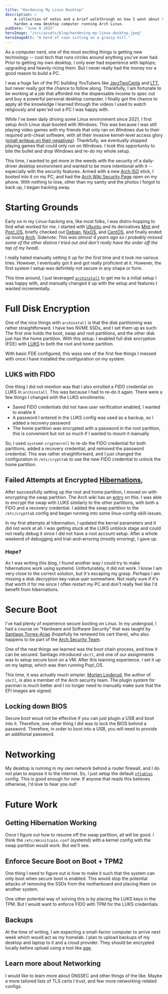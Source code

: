 ```yaml
---
title: "Hardening My Linux Desktop"
description: >
    A collection of notes and a brief walkthrough on how I went about to
    harden a new desktop computer running Arch Linux.
pubDate: "June 8 2025"
heroImage: "/src/assets/blog/hardening-my-linux-desktop.jpeg"
heroImageAlt: "A herd of cows sitting on a grassy hill."
---
```


As a computer nerd, one of the most exciting things is getting new technology
-- cool tech that runs circles around anything you've ever had. Prior to
getting my own desktop, I only ever had experience with laptops; upgrading and
heavily ricing them. But I never really had the money nor a good reason to
build a PC.

I was a huge fan of the PC building YouTubers like
[JayzTwoCents](https://www.youtube.com/c/jayztwocents) and
[LTT](https://www.youtube.com/user/LinusTechTips),
but never really got the chance to follow along. Thankfully, I am fortunate to
be working at a job that afforded me the dispensable income to spec out and
buy a powerful personal desktop computer. I finally got the chance to apply
all the knowledge I learned through the videos I used to watch religiously and
spec'ed out a PC I was happy with.

While I've been daily driving some Linux environment since 2021, I first
setup Arch Linux dual-booted with Windows. This was because I was still playing
video games with my friends that only ran on Windows due to their required
anti-cheat software, with all their invasive kernel-level access glory
([small writeup on their negatives](https://gist.github.com/stdNullPtr/2998eacb71ae925515360410af6f0a32)).
Thankfully, we eventually stopped playing games that could only run on Windows.
I took this opportunity to bite the bullet and drop Windows and re-do my whole
setup.

This time, I wanted to get more in the weeds with the security of a daily-driver
desktop environment and wanted to be more intentional with it -- especially
with the security features. Armed with a new
[Arch ISO](https://archlinux.org/download/) stick, I booted into it on my PC,
and had the [Arch Wiki Security Page](https://wiki.archlinux.org/title/Security)
open on my phone. With nothing to lose, other than my sanity and the photos I
forgot to back up, I began hacking away.

# Starting Grounds

Early on in my Linux-hacking era, like most folks, I was distro-hopping to find
what worked for me. I started with [Ubuntu](https://ubuntu.com/desktop) and
its derivatives [Mint](https://linuxmint.com/) and
[Pop!_OS](https://system76.com/pop/), briefly checked out [Debian](https://www.debian.org/),
[NixOS](https://nixos.org/), and [CentOS](https://www.centos.org/), and finally
ended up loving [Arch](https://archlinux.org/). Sidenote: _This was almost 4
years ago so I probably missed some of the other distros I tried out and don't
really have the order off the top of my head)._

I really hated manually setting it up for the first time and it took me various
tries. However, I eventually got it and got really proficient at it. However,
the first system I setup was definitely not secure in any shape or form.

This time around, I just leveraged [`archinstall`](https://github.com/archlinux/archinstall)
to get me to a initial setup I was happy with, and manually changed it up with
the setup and features I wanted incrementally.

# Full Disk Encryption

One of the nice things with `archinstall` is that the disk partitioning was
rather straightforward. I have two NVME SSDs, and I set them up as such: The
first one holds the boot, swap and root partitions, and the other disk just
has the home partition. With this setup. I enabled full disk encryption (FDE)
with [LUKS](https://en.wikipedia.org/wiki/Linux_Unified_Key_Setup) to both the
root and home partition.

With basic FDE configured, this wass one of the first few things I messed with
once I have installed the configuration on my system.

## LUKS with FIDO

One thing I did not mention was that I also enrolled a FIDO credential on LUKS
in `archinstall`. This was because I had to re-do it again. There were a few
things I changed with the LUKS enrollments:

- Saved FIDO credentials did not have user verification enabled, I wanted to enable it
- A password I entered in the LUKS config was used as a backup, so I added a recovery password
- The home partition was encrypted with a password in the root partition, this
is convenient but not so much if I wanted to mount it manually

So, I used `systemd-cryptenroll` to re-do the FIDO credential for both
partitions, added a recovery credential, and removed the password credential.
This was rather straightforward, and I just changed the configuration in
`/etc/crypttab` to use the new FIDO credential to unlock the home partition.

## Failed Attempts at Encrypted [Hibernations](https://wiki.archlinux.org/title/Power_management/Suspend_and_hibernate#Hibernation),

After successfully setting up the root and home partition, I moved on with
encrypting the swap partition. The Arch wiki has an
[entry](https://wiki.archlinux.org/title/Dm-crypt/Swap_encryption) on this. I
was able to encrypt the swap with LUKS similarly to the other partitions, with
both a FIDO and a recovery credential. I added the swap partition to the
`/etc/crypttab` config and began running into some linux-config-skill-issues.

In my first attempts at hibernation, I updated the kernel parameters and it did
not work at all. I was getting stuck at the LUKS unblock stage and could not
really debug it since I did not have a root account setup. After a whole weekend
of debugging and trial-and-erroring (mostly erroring), I gave up.

### Hope?

As I was writing this blog, I found another way I could try to make
hibernations work using systemd. Unfortunately, it did not work. I know I am
very close to the correct solution, but it's escaping my grasp. Perhaps I am
missing a disk decryption key-value-pair somewhere. Not really sure if it's
that worth it for me since I often restart my PC and don't really feel like
I'd benefit from hibernations.

# Secure Boot

I've had plenty of experience secure booting on Linux. In my undergrad, I had
a course on "Hardware and Software Security" that was taught by
[Santiago Torres-Arias](https://badhomb.re/) (hopefully he renewed his cert
there), who also happens to be part of the [Arch Security Team](https://wiki.archlinux.org/title/User:Sangy).

One of the neat things we learned was the boot chain process, and how it can
be secured. Santiago introduced `sbctl`, and one of our assignments was to
setup secure boot on a VM. After this learning experience. I set it up on my
laptop, which was then running Pop!_OS.

This time, it was actually much simpler. [Morten Linderud](https://github.com/Foxboron),
the author of `sbctl`, is also a member of the Arch security team. The plugin
system for pacman is much better and I no longer need to manually make sure
that the EFI images are signed.

## Locking down BIOS

Secure boot woud not be effective if you can just plugin a USB and boot into
it. Therefore, one other thing I did was to lock the BIOS behind a password.
Therefore, in order to boot into a USB, you will need to provide an additional
password.

# Networking

My desktop is running in my own network behind a router firewall, and I do not
plan to expose it to the internet. So, I just setup the default
[`nftables`](https://wiki.archlinux.org/title/Nftables) config. This is
good enough for now. If anyone that reads this believes otherwise, I'd love to
hear you out!

# Future Work

## Getting Hibernation Working

Once I figure out how to resume off the swap partition, all will be good. I
think the `/etc/mkinitcpio.conf` (systemd) with a kernel config with the swap
partition would work. But we'll see.

## Enforce Secure Boot on Boot + TPM2

One thing I need to figure out is how to make it such that the system can only
boot when secure boot is enabled. This would stop the potential attacks of
removing the SSDs from the motherboard and placing them on another system.

One other potential way of solving this is by placing the LUKS keys in the TPM.
But I would want to enforce FIDO with TPM for the LUKS credentials.

## Backups

At the time of writing, I am expecting a small-factor computer to arrive next
week which would act as my homelab. I plan to upload backups of my desktop and
laptop to it and a cloud provider. They should be encrypted locally before
upload using a tool like [age](https://github.com/FiloSottile/age).

## Learn more about Networking

I would like to learn more about DNSSEC and other things of the like. Maybe a
more tailored lists of TLS certs I trust, and few more networking-related
configs.
